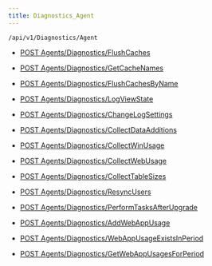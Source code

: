 ```yaml
---
title: Diagnostics_Agent
---
```


```http
/api/v1/Diagnostics/Agent
```

* [POST Agents/Diagnostics/FlushCaches](v1DiagnosticsAgent_FlushCaches.md)

* [POST Agents/Diagnostics/GetCacheNames](v1DiagnosticsAgent_GetCacheNames.md)

* [POST Agents/Diagnostics/FlushCachesByName](v1DiagnosticsAgent_FlushCachesByName.md)

* [POST Agents/Diagnostics/LogViewState](v1DiagnosticsAgent_LogViewState.md)

* [POST Agents/Diagnostics/ChangeLogSettings](v1DiagnosticsAgent_ChangeLogSettings.md)

* [POST Agents/Diagnostics/CollectDataAdditions](v1DiagnosticsAgent_CollectDataAdditions.md)

* [POST Agents/Diagnostics/CollectWinUsage](v1DiagnosticsAgent_CollectWinUsage.md)

* [POST Agents/Diagnostics/CollectWebUsage](v1DiagnosticsAgent_CollectWebUsage.md)

* [POST Agents/Diagnostics/CollectTableSizes](v1DiagnosticsAgent_CollectTableSizes.md)

* [POST Agents/Diagnostics/ResyncUsers](v1DiagnosticsAgent_ResyncUsers.md)

* [POST Agents/Diagnostics/PerformTasksAfterUpgrade](v1DiagnosticsAgent_PerformTasksAfterUpgrade.md)

* [POST Agents/Diagnostics/AddWebAppUsage](v1DiagnosticsAgent_AddWebAppUsage.md)

* [POST Agents/Diagnostics/WebAppUsageExistsInPeriod](v1DiagnosticsAgent_WebAppUsageExistsInPeriod.md)

* [POST Agents/Diagnostics/GetWebAppUsagesForPeriod](v1DiagnosticsAgent_GetWebAppUsagesForPeriod.md)
